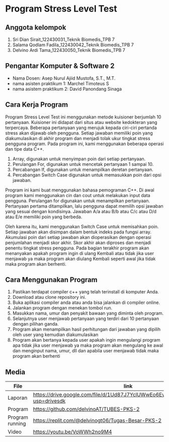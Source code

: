 # Program Stress Level Test

## Anggota kelompok 
1. Sri Dian Sirait_122430031_Teknik Biomedis_TPB 7
2. Salama Qodlam Fadila_122430042_Teknik Biomedis_TPB 7
3. Delvino Ardi Tama_122430050_Teknik Biomedis_TPB 7

## Pengantar Komputer & Software 2
- Nama Dosen: Asep Nurul Ajiid Mustofa, S.T., M.T.
- nama asisten praktikum 1: Marchel Timoteus S
- nama asistem praktikum 2: David Panondang Sinaga

## Cara Kerja Program
Program Stress Level Test ini menggunakan metode kuisioner berjumlah 10 pertanyaan. Kuisioner ini didapat dari situs atau website kedokteran yang terpercaya. Beberapa pertanyaan yang merujuk kepada ciri-ciri pertanda stress akan dijawab oleh pengguna. Setiap jawaban memiliki poin yang diakumulasikan di akhir program dan menjadi tolak ukur tingkat stress pengguna program.
Pada program ini, kami menggunakan beberapa operasi dan tipe data C++. 
1. Array, digunakan untuk menyimpan poin dari setiap pertanyaan.
2. Perulangan For, digunakan untuk mencetak pertanyaan 1 sampai 10.
3. 	Percabangan If, digunakan untuk menampilkan deretan pertanyaan.
4. Percabangan Switch Case digunakan untuk memasukkan poin dari opsi jawaban.

Program ini kami buat menggunakan bahasa pemograman C++. Di awal program kami menggunakan cin dan cout untuk melakukan input data pengguna. Perulangan for digunakan untuk menampilkan pertanyaan. Pertanyaan pertama ditampilkan, lalu pengguna dapat memilih opsi jawaban yang sesuai dengan kondisinya. Jawaban A/a atau B/b atau C/c atau D/d atau E/e memiliki poin yang berbeda. 

Oleh karena itu, kami menggunakan Switch Case untuk memisahkan poin. Setiap jawaban akan disimpan dalam bentuk indeks pada fungsi array. Akumulasi poin dari setiap jawaban akan dioperasikan dengan operasi penjumlahan menjadi skor akhir. Skor akhir akan diproses dan menjadi penentu tingkat stress pengguna. Pada bagian terakhir program akan menanyakan apakah program ingin di ulang Kembali atau tidak jika user menjawab ya maka program akan diulang Kembali seperti awal jika tidak maka program akan berhenti.

## Cara Menggunakan Program 
1.	Pastikan terdapat compiler c++ yang telah terinstall di komputer Anda.
2.	Download atau clone repository ini.
3.	Buka aplikasi compiler anda atau anda bisa jalankan di compiler online.
4.	Jalankan program dengan menekan tombol run.
5.	Masukkan nama, umur dan penyakit bawaan yang diminta oleh program.
6.	Selanjutnya user menjawab pertanyaan yang terdiri dari 10 pertanyaan dengan pilihan ganda.
7.	Program akan menampilkan hasil perhitungan dari jawaban yang dipilih oleh user yang kemudian diakumulasikan
8.	Program akan bertanya kepada user apakah ingin mengulangi program apa tidak jika user menjawab ya maka program akan mengulang ke awal dan menginput nama, umur, dll dan apabila user menjawab tidak maka program akan berhenti

## Media

| File |      link     |
| ------ | ------ |
| Laporan | https://drive.google.com/file/d/1Ud87J7YclUWwEo6Evtbl10NY5avFIYVE/view?usp=drivesdk |
| Program | https://github.com/delvinoAT/TUBES-PKS-2|
| Program running | https://replit.com/@delvinogt06/Tugas-Besar-PKS-2 |
| Video | https://youtu.be/VoWWh2no9M4 |
